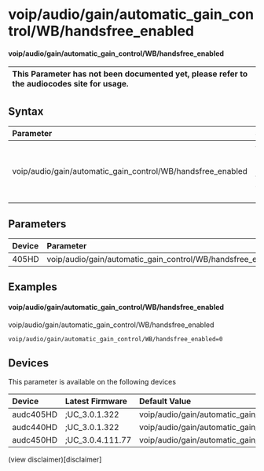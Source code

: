 ﻿---
description: voip/audio/gain/automatic_gain_control/WB/handsfree_enabled
search: false
---

# voip/audio/gain/automatic_gain_control/WB/handsfree_enabled

#### voip/audio/gain/automatic_gain_control/WB/handsfree_enabled


| This Parameter has not been documented yet, please refer to the audiocodes site for usage.  |
| :--- |

## Syntax
| Parameter | Syntax |
| :--- | :--- |
|voip/audio/gain/automatic_gain_control/WB/handsfree_enabled | {% raw %} undefined {% endraw %} |

## Parameters
|Device|Parameter|value|Description|
|:---|:---|:---|:---|
| 405HD | voip/audio/gain/automatic_gain_control/WB/handsfree_enabled |  |  |

## Examples
#### voip/audio/gain/automatic_gain_control/WB/handsfree_enabled

voip/audio/gain/automatic_gain_control/WB/handsfree_enabled

```
voip/audio/gain/automatic_gain_control/WB/handsfree_enabled=0
```

## Devices
This parameter is available on the following devices

| Device | Latest Firmware | Default Value |
|:---|:---|:---|
| audc405HD | ;UC_3.0.1.322 | voip/audio/gain/automatic_gain_control/WB/handsfree_enabled=0 
| audc440HD | ;UC_3.0.1.322 | voip/audio/gain/automatic_gain_control/WB/handsfree_enabled=0 
| audc450HD | ;UC_3.0.4.111.77 | voip/audio/gain/automatic_gain_control/WB/handsfree_enabled=0 

(view disclaimer)[disclaimer]
